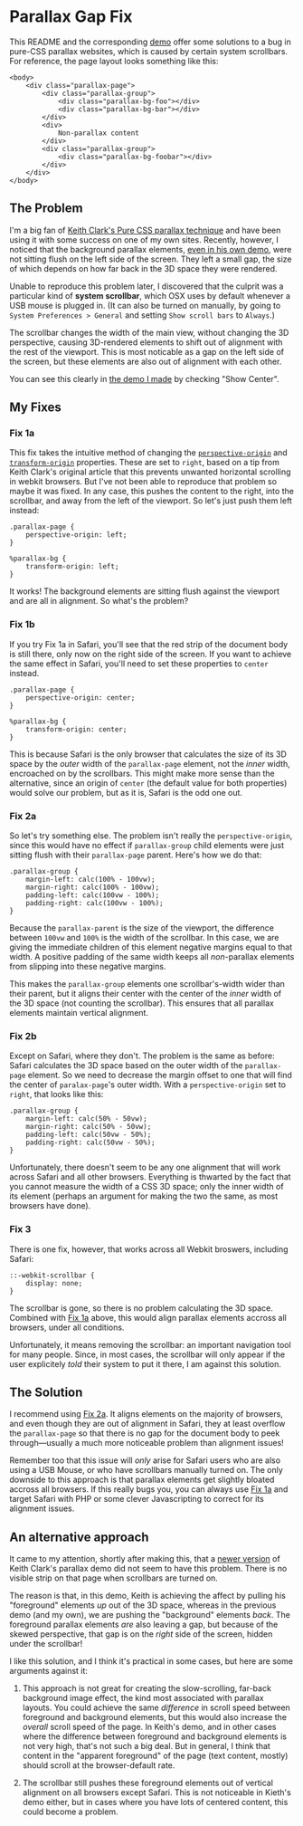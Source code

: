 # Parallax Gap Fix

This README and the corresponding [demo](https://dawaltconley.github.io/parallax-gap-fix/) offer some solutions to a bug in pure-CSS parallax websites, which is caused by certain system scrollbars. For reference, the page layout looks something like this:

```
<body>
    <div class="parallax-page">
        <div class="parallax-group">
            <div class="parallax-bg-foo"></div>
            <div class="parallax-bg-bar"></div>
        </div>
        <div>
            Non-parallax content
        </div>
        <div class="parallax-group">
            <div class="parallax-bg-foobar"></div>
        </div>
    </div>
</body>
```

## The Problem

I'm a big fan of [Keith Clark's Pure CSS parallax technique](https://keithclark.co.uk/articles/pure-css-parallax-websites/) and have been using it with some success on one of my own sites. Recently, however, I noticed that the background parallax elements, [even in his own demo](https://keithclark.co.uk/articles/pure-css-parallax-websites/demo3-webkit-overflow-fix/), were not sitting flush on the left side of the screen. They left a small gap, the size of which depends on how far back in the 3D space they were rendered.

Unable to reproduce this problem later, I discovered that the culprit was a particular kind of **system scrollbar**, which OSX uses by default whenever a USB mouse is plugged in. (It can also be turned on manually, by going to `System Preferences > General` and setting `Show scroll bars` to `Always`.)

The scrollbar changes the width of the main view, without changing the 3D perspective, causing 3D-rendered elements to shift out of alignment with the rest of the viewport. This is most noticable as a gap on the left side of the screen, but these elements are also out of alignment with each other.

You can see this clearly in [the demo I made](https://dawaltconley.github.io/parallax-gap-fix/) by checking "Show Center".

## My Fixes

### Fix 1a

This fix takes the intuitive method of changing the [`perspective-origin`](https://github.com/dawaltconley/parallax-gap-fix/blob/master/_sass/_parallax.scss#L26) and [`transform-origin`](https://github.com/dawaltconley/parallax-gap-fix/blob/master/_sass/_parallax.scss#L59) properties. These are set to `right`, based on a tip from Keith Clark's original article that this prevents unwanted horizontal scrolling in webkit browsers. But I've not been able to reproduce that problem so maybe it was fixed. In any case, this pushes the content to the right, into the scrollbar, and away from the left of the viewport. So let's just push them left instead:

```
.parallax-page {
    perspective-origin: left;
}

%parallax-bg {
    transform-origin: left;
}
```

It works! The background elements are sitting flush against the viewport and are all in alignment. So what's the problem?

### Fix 1b

If you try Fix 1a in Safari, you'll see that the red strip of the document body is still there, only now on the right side of the screen. If you want to achieve the same effect in Safari, you'll need to set these properties to `center` instead.

```
.parallax-page {
    perspective-origin: center;
}

%parallax-bg {
    transform-origin: center;
}
```

This is because Safari is the only browser that calculates the size of its 3D space by the _outer_ width of the `parallax-page` element, not the _inner_ width, encroached on by the scrollbars. This might make more sense than the alternative, since an origin of `center` (the default value for both properties) would solve our problem, but as it is, Safari is the odd one out.

### Fix 2a

So let's try something else. The problem isn't really the `perspective-origin`, since this would have no effect if `parallax-group` child elements were just sitting flush with their `parallax-page` parent. Here's how we do that:

```
.parallax-group {
    margin-left: calc(100% - 100vw);
    margin-right: calc(100% - 100vw);
    padding-left: calc(100vw - 100%);
    padding-right: calc(100vw - 100%);
}
```

Because the `parallax-parent` is the size of the viewport, the difference between `100vw` and `100%` is the width of the scrollbar. In this case, we are giving the immediate children of this element negative margins equal to that width. A positive padding of the same width keeps all _non_-parallax elements from slipping into these negative margins.

This makes the `parallax-group` elements one scrollbar's-width wider than their parent, but it aligns their center with the center of the _inner_ width of the 3D space (not counting the scrollbar). This ensures that all parallax elements maintain vertical alignment. 

### Fix 2b

Except on Safari, where they don't. The problem is the same as before: Safari calculates the 3D space based on the outer width of the `parallax-page` element. So we need to decrease the margin offset to one that will find the center of `paralax-page`'s outer width. With a `perspective-origin` set to `right`, that looks like this:

```
.parallax-group {
    margin-left: calc(50% - 50vw);
    margin-right: calc(50% - 50vw);
    padding-left: calc(50vw - 50%);
    padding-right: calc(50vw - 50%);
}
```

Unfortunately, there doesn't seem to be any one alignment that will work across Safari and all other browsers. Everything is thwarted by the fact that you cannot measure the width of a CSS 3D space; only the inner width of its element (perhaps an argument for making the two the same, as most browsers have done).

### Fix 3

There is one fix, however, that works across all Webkit broswers, including Safari:

```
::-webkit-scrollbar {
    display: none;
}
```

The scrollbar is gone, so there is no problem calculating the 3D space. Combined with [Fix 1a](#fix-1a) above, this would align parallax elements accross all browsers, under all conditions.

Unfortunately, it means removing the scrollbar: an important navigation tool for many people. Since, in most cases, the scrollbar will only appear if the user explicitely _told_ their system to put it there, I am against this solution.

## The Solution

I recommend using [Fix 2a](#fix-2a). It aligns elements on the majority of browsers, and even though they are out of alignment in Safari, they at least overflow the `parallax-page` so that there is no gap for the document body to peek through—usually a much more noticeable problem than alignment issues!

Remember too that this issue will _only_ arise for Safari users who are also using a USB Mouse, or who have scrollbars manually turned on. The only downside to this approach is that parallax elements get slightly bloated accross all browsers. If this really bugs you, you can always use [Fix 1a](#fix-1a) and target Safari with PHP or some clever Javascripting to correct for its alignment issues.

## An alternative approach

It came to my attention, shortly after making this, that a [newer version](https://keithclark.co.uk/articles/practical-css-parallax/smooth-scroll/) of Keith Clark's parallax demo did not seem to have this problem. There is no visible strip on that page when scrollbars are turned on.

The reason is that, in this demo, Keith is achieving the affect by pulling his "foreground" elements _up_ out of the 3D space, whereas in the previous demo (and my own), we are pushing the "background" elements _back_. The foreground parallax elements _are_ also leaving a gap, but because of the skewed perspective, that gap is on the _right_ side of the screen, hidden under the scrollbar!

I like this solution, and I think it's practical in some cases, but here are some arguments against it:

1. This approach is not great for creating the slow-scrolling, far-back background image effect, the kind most associated with parallax layouts. You could achieve the same _difference_ in scroll speed between foreground and background elements, but this would also increase the _overall_ scroll speed of the page. In Keith's demo, and in other cases where the difference between foreground and background elements is not very high, that's not such a big deal. But in general, I think that content in the "apparent foreground" of the page (text content, mostly) should scroll at the browser-default rate.

2. The scrollbar still pushes these foreground elements out of vertical alignment on all browsers except Safari. This is not noticeable in Kieth's demo either, but in cases where you have lots of centered content, this could become a problem.
